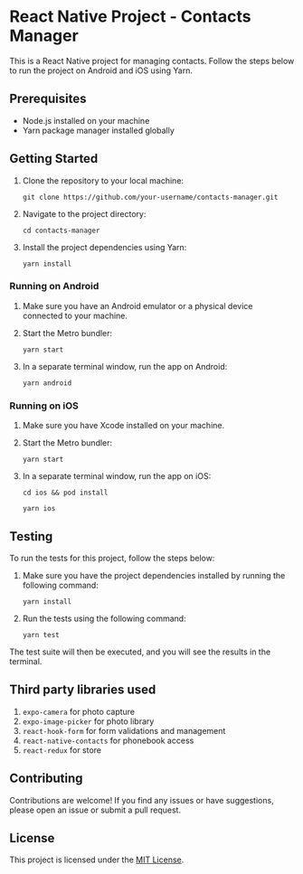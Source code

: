 # React Native Project - Contacts Manager

This is a React Native project for managing contacts. Follow the steps below to run the project on Android and iOS using Yarn.

## Prerequisites

- Node.js installed on your machine
- Yarn package manager installed globally

## Getting Started

1. Clone the repository to your local machine:

   ```shell
   git clone https://github.com/your-username/contacts-manager.git
   ```

2. Navigate to the project directory:

   ```shell
   cd contacts-manager
   ```

3. Install the project dependencies using Yarn:

   ```shell
   yarn install
   ```

### Running on Android

1. Make sure you have an Android emulator or a physical device connected to your machine.

2. Start the Metro bundler:

   ```shell
   yarn start
   ```

3. In a separate terminal window, run the app on Android:

   ```shell
   yarn android
   ```

### Running on iOS

1. Make sure you have Xcode installed on your machine.

2. Start the Metro bundler:

   ```shell
   yarn start
   ```

3. In a separate terminal window, run the app on iOS:

   ```shell
   cd ios && pod install

   yarn ios
   ```

## Testing

To run the tests for this project, follow the steps below:

1. Make sure you have the project dependencies installed by running the following command:

   ```shell
   yarn install
   ```

2. Run the tests using the following command:

   ```shell
   yarn test
   ```

The test suite will then be executed, and you will see the results in the terminal.

## Third party libraries used

1. `expo-camera` for photo capture
2. `expo-image-picker` for photo library
3. `react-hook-form` for form validations and management
4. `react-native-contacts` for phonebook access
5. `react-redux` for store

## Contributing

Contributions are welcome! If you find any issues or have suggestions, please open an issue or submit a pull request.

## License

This project is licensed under the [MIT License](LICENSE).
